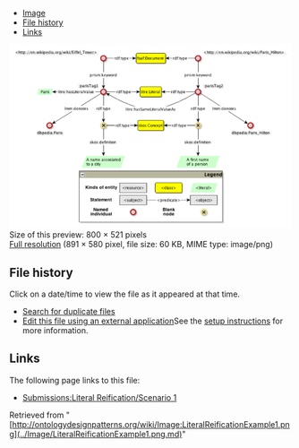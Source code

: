 * [Image](../Image/LiteralReificationExample1.png.md#file)
* [File history](../Image/LiteralReificationExample1.png.md#filehistory)
* [Links](../Image/LiteralReificationExample1.png.md#filelinks)

[![Image:LiteralReificationExample1.png](../images/thumb/c/c7/LiteralReificationExample1.png/800px-LiteralReificationExample1.png)](../../images/c/c7/LiteralReificationExample1.png)  
Size of this preview: 800 × 521 pixels  
[Full resolution](../../images/c/c7/LiteralReificationExample1.png)‎ (891 × 580 pixel, file size: 60 KB, MIME type: image/png)

## File history

Click on a date/time to view the file as it appeared at that time.



  
* [Search for duplicate files](http://ontologydesignpatterns.org/wiki/Special:FileDuplicateSearch/LiteralReificationExample1.png "Special:FileDuplicateSearch/LiteralReificationExample1.png")
* [Edit this file using an external application](http://ontologydesignpatterns.org/wiki/index.php?title=Image:LiteralReificationExample1.png&action=edit&externaledit=true&mode=file "Image:LiteralReificationExample1.png")See the [setup instructions](http://www.mediawiki.org/wiki/Manual:External_editors "http://www.mediawiki.org/wiki/Manual:External_editors") for more information.

## Links



The following page links to this file:


* [Submissions:Literal Reification/Scenario 1](../Submissions/Literal_Reification/Scenario_1.md "Submissions:Literal Reification/Scenario 1")


Retrieved from "[http://ontologydesignpatterns.org/wiki/Image:LiteralReificationExample1.png](../Image/LiteralReificationExample1.png.md)"